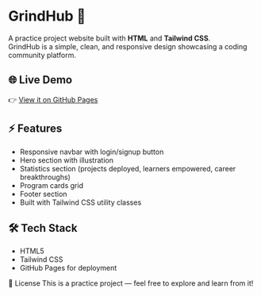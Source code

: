 # GrindHub 🚀

A practice project website built with **HTML** and **Tailwind CSS**.  
GrindHub is a simple, clean, and responsive design showcasing a coding community platform.

## 🌐 Live Demo
👉 [View it on GitHub Pages](https://Akshita-cyber.github.io/GrindHub/)

## ⚡ Features
- Responsive navbar with login/signup button
- Hero section with illustration
- Statistics section (projects deployed, learners empowered, career breakthroughs)
- Program cards grid
- Footer section
- Built with Tailwind CSS utility classes

## 🛠 Tech Stack
- HTML5
- Tailwind CSS
- GitHub Pages for deployment

📌 License
This is a practice project — feel free to explore and learn from it!
